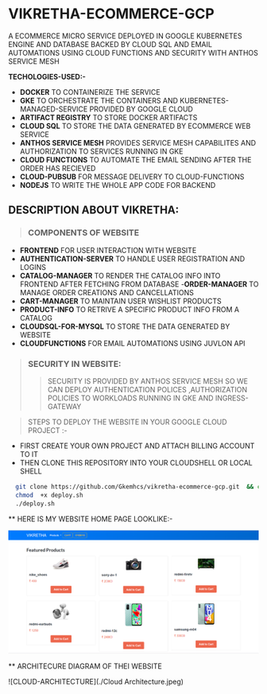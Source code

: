 # VIKRETHA-ECOMMERCE-GCP
A ECOMMERCE MICRO SERVICE DEPLOYED IN GOOGLE KUBERNETES ENGINE AND DATABASE BACKED BY CLOUD SQL AND EMAIL AUTOMATIONS USING CLOUD FUNCTIONS AND SECURITY WITH ANTHOS SERVICE MESH

**TECHOLOGIES-USED:-**
 
- **DOCKER** TO CONTAINERIZE THE SERVICE
- **GKE** TO ORCHESTRATE THE CONTAINERS AND KUBERNETES-MANAGED-SERVICE PROVIDED BY GOOGLE CLOUD
- **ARTIFACT REGISTRY** TO STORE DOCKER ARTIFACTS
- **CLOUD SQL** TO STORE THE DATA GENERATED BY ECOMMERCE WEB SERVICE
- **ANTHOS SERVICE MESH** PROVIDES SERVICE MESH CAPABILITES AND AUTHORIZATION TO SERVICES RUNNING IN GKE
- **CLOUD FUNCTIONS** TO AUTOMATE THE EMAIL SENDING AFTER THE ORDER HAS RECIEVED
- **CLOUD-PUBSUB** FOR MESSAGE DELIVERY TO CLOUD-FUNCTIONS
- **NODEJS** TO WRITE THE WHOLE APP CODE FOR BACKEND
## DESCRIPTION ABOUT VIKRETHA:

> ### COMPONENTS OF WEBSITE
- **FRONTEND** FOR USER INTERACTION WITH WEBSITE
- **AUTHENTICATION-SERVER** TO HANDLE USER REGISTRATION AND LOGINS
- **CATALOG-MANAGER** TO RENDER THE CATALOG INFO INTO FRONTEND AFTER FETCHING FROM DATABASE
-**ORDER-MANAGER** TO MANAGE ORDER CREATIONS AND CANCELLATIONS
- **CART-MANAGER** TO MAINTAIN USER WISHLIST PRODUCTS
- **PRODUCT-INFO** TO RETRIVE A SPECIFIC PRODUCT INFO FROM  A CATALOG
- **CLOUDSQL-FOR-MYSQL** TO STORE THE DATA GENERATED BY WEBSITE
- **CLOUDFUNCTIONS** FOR EMAIL AUTOMATIONS USING JUVLON API
> ### SECURITY IN WEBSITE:
>> SECURITY  IS PROVIDED BY  ANTHOS SERVICE MESH SO WE CAN DEPLOY AUTHENTICATION POLICES ,AUTHORIZATION POLICIES TO WORKLOADS RUNNING IN GKE  AND  INGRESS-GATEWAY 

> STEPS TO DEPLOY THE WEBSITE IN YOUR GOOGLE CLOUD PROJECT :-
 - FIRST CREATE YOUR OWN PROJECT AND ATTACH BILLING ACCOUNT TO IT
 - THEN CLONE THIS REPOSITORY INTO YOUR CLOUDSHELL OR LOCAL SHELL
  ``` bash
    git clone https://github.com/Gkemhcs/vikretha-ecommerce-gcp.git  && cd vikretha-ecommerce-gcp
    chmod  +x deploy.sh
    ./deploy.sh
 ```
** HERE IS MY WEBSITE HOME PAGE LOOKLIKE:-

![VIKRETHA-HOMEPAGE](./vikretha-screenshots/vikretha-home.png)

** ARCHITECURE DIAGRAM OF THEI WEBSITE

![CLOUD-ARCHITECTURE](./Cloud Architecture.jpeg)

